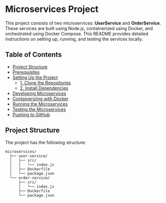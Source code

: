 # Microservices Project

This project consists of two microservices: **UserService** and **OrderService**. These services are built using Node.js, containerized using Docker, and orchestrated using Docker Compose. This README provides detailed instructions on setting up, running, and testing the services locally.

## Table of Contents

- [Project Structure](#project-structure)
- [Prerequisites](#prerequisites)
- [Setting Up the Project](#setting-up-the-project)
  - [1. Clone the Repositories](#1-clone-the-repositories)
  - [2. Install Dependencies](#2-install-dependencies)
- [Developing Microservices](#developing-microservices)
- [Containerizing with Docker](#containerizing-with-docker)
- [Running the Microservices](#running-the-microservices)
- [Testing the Microservices](#testing-the-microservices)
- [Pushing to GitHub](#pushing-to-github)

## Project Structure

The project has the following structure:

```plaintext
microservices/
  ├── user-service/
  │   ├── src/
  │   │   └── index.js
  │   ├── Dockerfile
  │   └── package.json
  └── order-service/
      ├── src/
      │   └── index.js
      ├── Dockerfile
      └── package.json
